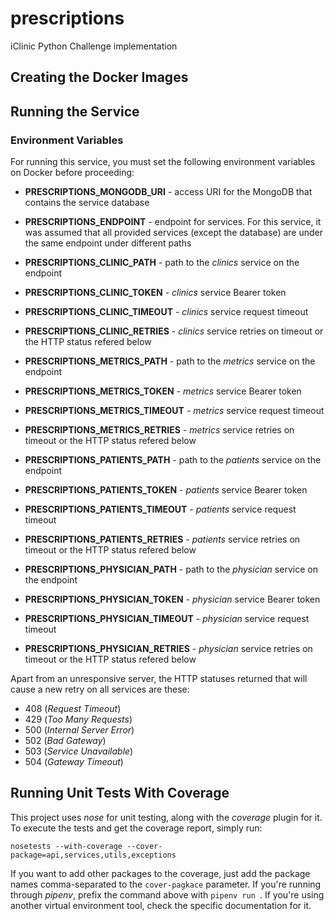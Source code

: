 # prescriptions
iClinic Python Challenge implementation

## Creating the Docker Images

## Running the Service

### Environment Variables
For running this service, you must set the following environment variables on Docker before proceeding:

- **PRESCRIPTIONS_MONGODB_URI** - access URI for the MongoDB that contains the service database
- **PRESCRIPTIONS_ENDPOINT** - endpoint for services. For this service, it was assumed that all provided services (except the database)
are under the same endpoint under different paths

- **PRESCRIPTIONS_CLINIC_PATH** - path to the *clinics* service on the endpoint
- **PRESCRIPTIONS_CLINIC_TOKEN** - *clinics* service Bearer token
- **PRESCRIPTIONS_CLINIC_TIMEOUT** - *clinics* service request timeout
- **PRESCRIPTIONS_CLINIC_RETRIES** - *clinics* service retries on timeout or the HTTP status refered below

- **PRESCRIPTIONS_METRICS_PATH** - path to the *metrics* service on the endpoint
- **PRESCRIPTIONS_METRICS_TOKEN** - *metrics* service Bearer token
- **PRESCRIPTIONS_METRICS_TIMEOUT** - *metrics* service request timeout
- **PRESCRIPTIONS_METRICS_RETRIES** - *metrics* service retries on timeout or the HTTP status refered below

- **PRESCRIPTIONS_PATIENTS_PATH** - path to the *patients* service on the endpoint
- **PRESCRIPTIONS_PATIENTS_TOKEN** - *patients* service Bearer token
- **PRESCRIPTIONS_PATIENTS_TIMEOUT** - *patients* service request timeout
- **PRESCRIPTIONS_PATIENTS_RETRIES** - *patients* service retries on timeout or the HTTP status refered below

- **PRESCRIPTIONS_PHYSICIAN_PATH** - path to the *physician* service on the endpoint
- **PRESCRIPTIONS_PHYSICIAN_TOKEN** - *physician* service Bearer token
- **PRESCRIPTIONS_PHYSICIAN_TIMEOUT** - *physician* service request timeout
- **PRESCRIPTIONS_PHYSICIAN_RETRIES** - *physician* service retries on timeout or the HTTP status refered below

Apart from an unresponsive server, the HTTP statuses returned that will cause a new retry on all services are these:
- 408 (*Request Timeout*)
- 429 (*Too Many Requests*)
- 500 (*Internal Server Error*)
- 502 (*Bad Gateway*)
- 503 (*Service Unavailable*)
- 504 (*Gateway Timeout*)

## Running Unit Tests With Coverage
This project uses *nose* for unit testing, along with the *coverage* plugin for it. To execute the tests and get the coverage report, simply run:
```
nosetests --with-coverage --cover-package=api,services,utils,exceptions
```
If you want to add other packages to the coverage, just add the package names comma-separated to the ```cover-pagkace``` parameter.
If you're running through *pipenv*, prefix the command above with ```pipenv run ```. If you're using another virtual environment tool, check the specific documentation for it.
